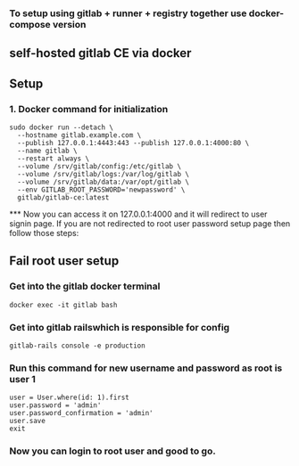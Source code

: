 ### To setup using gitlab + runner + registry together use docker-compose version

## self-hosted gitlab CE via docker

## Setup

### 1. Docker command for initialization
```
sudo docker run --detach \
  --hostname gitlab.example.com \
  --publish 127.0.0.1:4443:443 --publish 127.0.0.1:4000:80 \
  --name gitlab \
  --restart always \
  --volume /srv/gitlab/config:/etc/gitlab \
  --volume /srv/gitlab/logs:/var/log/gitlab \
  --volume /srv/gitlab/data:/var/opt/gitlab \
  --env GITLAB_ROOT_PASSWORD='newpassword' \
  gitlab/gitlab-ce:latest
```

*** Now you can access it on 127.0.0.1:4000 and it will redirect to user signin page. If you are not redirected to root user password setup page then follow those steps:

## Fail root user setup
### Get into the gitlab docker terminal
```
docker exec -it gitlab bash 
```

### Get into gitlab railswhich is responsible for config
```
gitlab-rails console -e production
```
### Run this command for new username and password as root is user 1
```
user = User.where(id: 1).first
user.password = 'admin'
user.password_confirmation = 'admin'
user.save
exit
```

### Now you can login to root user and good to go.
